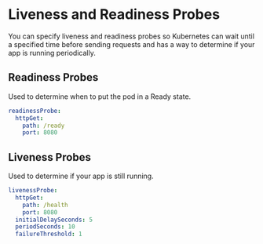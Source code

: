 # Liveness and Readiness Probes

You can specify liveness and readiness probes so Kubernetes can wait until a specified time before sending requests and has a way to determine if your app is running periodically.

## Readiness Probes

Used to determine when to put the pod in a Ready state.

```yaml
readinessProbe:
  httpGet:
    path: /ready
    port: 8080
```

## Liveness Probes

Used to determine if your app is still running.

```yaml
livenessProbe:
  httpGet:
    path: /health
    port: 8080
  initialDelaySeconds: 5
  periodSeconds: 10
  failureThreshold: 1
```
